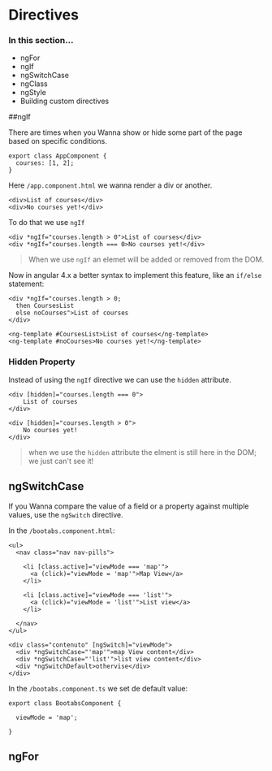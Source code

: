 # Directives

### In this section...

- ngFor
- ngIf
- ngSwitchCase
- ngClass
- ngStyle
- Building custom directives

##ngIf

There are times when you Wanna show or hide some part of the page based on specific conditions.

```
export class AppComponent {
  courses: [1, 2];
}
```

Here `/app.component.html` we wanna render a div or another.

```
<div>List of courses</div>
<div>No courses yet!</div>
```

To do that we use `ngIf`

```
<div *ngIf="courses.length > 0">List of courses</div>
<div *ngIf="courses.length === 0>No courses yet!</div>
```
> When we use `ngIf` an elemet will be added or removed from the DOM.

Now in angular 4.x a better syntax to implement this feature, like an `if/else` statement:

```
<div *ngIf="courses.length > 0;
  then CoursesList
  else noCourses">List of courses
</div>

<ng-template #CoursesList>List of courses</ng-template>
<ng-template #noCourses>No courses yet!</ng-template>
``` 

### Hidden Property
Instead of using the `ngIf` directive we can use the `hidden` attribute.

```
<div [hidden]="courses.length === 0">
	List of courses
</div>

<div [hidden]="courses.length > 0">
	No courses yet!
</div>
```

> when we use the `hidden` attribute the elment is still here in the DOM; we just can't see it! 

## ngSwitchCase
If you Wanna compare the value of a field or a property against multiple values, use the  `ngSwitch` directive.

In the `/bootabs.component.html`:

```
<ul>
  <nav class="nav nav-pills">

    <li [class.active]="viewMode === 'map'">
      <a (click)="viewMode = 'map'">Map View</a>
    </li>

    <li [class.active]="viewMode === 'list'">
      <a (click)="viewMode = 'list'">List view</a>
    </li>

  </nav>
</ul>

<div class="contenuto" [ngSwitch]="viewMode">
  <div *ngSwitchCase="'map'">map View content</div>
  <div *ngSwitchCase="'list'">list view content</div>
  <div *ngSwitchDefault>othervise</div>
</div>
```

In the `/bootabs.component.ts` we set de default value:

```
export class BootabsComponent {

  viewMode = 'map';

}
```
 
## ngFor




